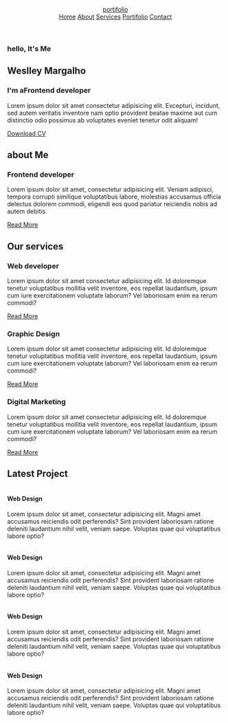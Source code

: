 <!DOCTYPE html>
<html lang="EN-US">
<head>
    <meta charset="UTF-8">
    <meta http-equiv="X-UA-Compatible" content="IE=edge">
    <meta name="viewport" content="width=, initial-scale=1.0">
    <title>Perfil profissional</title>
    <!-- box icon -->
    <link href="https://unpkg.com/boxicons@2.1.4/css/boxicons.min.css" rel="stylesheet" >
    <!-- custom css-->
    <link rel="stylesheet" href="stylis.css">
</head>
<body>
    <header class="header">
        <a href="#" class="logo">portifolio</a>
        <i class='bx bx-menu' id="menu-icon"></i>
        <nav class="navbar">
            <a href="#home"> Home</a>
            <a href="#about">About</a>
            <a href="#services">Services</a>
            <a href="#portfolio">Portifolio</a>
            <a href="#contact">Contact</a>
        </nav>
    </header>
    <!--home section design-->
    <section class="home" id="home">
        <div class="home-content">
            <h3>hello, It's Me</h3>
            <h1>Weslley Margalho</h1>
            <h3>I'm a<span>Frontend developer</span></h3>
            <p>Lorem ipsum dolor sit amet consectetur adipisicing elit. Excepturi, incidunt, sed autem veritatis inventore nam optio provident beatae maxime aut cum distinctio odio possimus ab voluptates eveniet tenetur odit aliquam!</p>
            <div class="social-midia">
                <a href="#"><i class='bx bxl-facebook-circle' ></i></a>
                <a href="#"><i class='bx bxl-instagram-alt' ></i></a>
                <a href="#"><i class='bx bxl-whatsapp'></i></a>
                <a href="#"><i class='bx bxl-discord-alt'></i></a>
            </div>
            <a href="" class="btn">Download CV</a>
        </div>
        <div class="home-img">
            <img src="">
        </div>
    </section>  
    
  <section class="about" id="about">
        <div class="about-imag">
            <img src="" alt="">
        </div>
        <div class="about-content">
            <h2 class="heading">about <span>Me</span></h2>
            <h3>Frontend developer</h3>
            <p>Lorem ipsum dolor sit amet, consectetur adipisicing elit. Veniam adipisci, tempora corrupti similique voluptatibus labore, molestias accusamus officia delectus dolorem commodi, eligendi eos quod pariatur reiciendis nobis ad autem debitis.</p>
            <a href="#" class="btn">Read More</a>
        </div>
    </section>
    <!--services section design-->
    <section class="services" id="services">
        <h2 class="heading">Our <span>services</span></h2>
        <div class="services-container">
            <div class="services-box">
                <i class='bx bx-code-alt'></i>
                <h3>Web developer</h3>
                <p>Lorem ipsum dolor sit amet consectetur adipisicing elit. Id doloremque tenetur voluptatibus mollitia velit inventore, eos repellat laudantium, ipsum cum iure exercitationem voluptate laborum? Vel laboriosam enim ea rerum commodi?</p>
                <a href="#" class="btn">Read More</a>
            </div>
            <div class="services-box">
                <i class='bx bx-paint' ></i>
                <h3>Graphic Design</h3>
                <p>Lorem ipsum dolor sit amet consectetur adipisicing elit. Id doloremque tenetur voluptatibus mollitia velit inventore, eos repellat laudantium, ipsum cum iure exercitationem voluptate laborum? Vel laboriosam enim ea rerum commodi?</p>
                <a href="#" class="btn">Read More</a>
        </div>
            <div class="services-box">
                <i class='bx bxs-bar-chart-square' ></i>
                <h3>Digital Marketing</h3>
                <p>Lorem ipsum dolor sit amet consectetur adipisicing elit. Id doloremque tenetur voluptatibus mollitia velit inventore, eos repellat laudantium, ipsum cum iure exercitationem voluptate laborum? Vel laboriosam enim ea rerum commodi?</p>
                <a href="#" class="btn">Read More</a>
    </section>
    <!--portfolio section design-->
    <section class="portfolio" id="portfolio">
        <h2 class="heading">Latest <span>Project</span></h2>
        <div class="portfolio-container">
            <div class="portifolio-box">
                <img src="c:\Users\wesll\OneDrive\Área de Trabalho\foto design\download.jpg" alt="">
                <div class="portifolio-layer">
                    <h4>Web Design</h4>
                    <p>Lorem ipsum dolor sit amet, consectetur adipisicing elit. Magni amet accusamus reiciendis odit perferendis? Sint provident laboriosam ratione deleniti laudantium nihil velit, veniam saepe. Voluptas quae qui voluptatibus labore optio?</p>
                    <a href="#"><i class='bx bx-link-alt' ></i></a>
                </div>
            </div>
            <div class="portfolio-container">
                <div class="portifolio-box">
                    <img src="c:\Users\wesll\OneDrive\Área de Trabalho\foto design\setupe.jpg" alt="">
                    <div class="portifolio-layer">
                        <h4>Web Design</h4>
                        <p>Lorem ipsum dolor sit amet, consectetur adipisicing elit. Magni amet accusamus reiciendis odit perferendis? Sint provident laboriosam ratione deleniti laudantium nihil velit, veniam saepe. Voluptas quae qui voluptatibus labore optio?</p>
                        <a href="#"><i class='bx bx-link-alt' ></i></a>
                    </div>
                </div>
            </div>
            <div class="portfolio-container">
                <div class="portifolio-box">
                    <img src="c:\Users\wesll\OneDrive\Área de Trabalho\foto design\setup5.jpg" alt="">
                    <div class="portifolio-layer">
                        <h4>Web Design</h4>
                        <p>Lorem ipsum dolor sit amet, consectetur adipisicing elit. Magni amet accusamus reiciendis odit perferendis? Sint provident laboriosam ratione deleniti laudantium nihil velit, veniam saepe. Voluptas quae qui voluptatibus labore optio?</p>
                        <a href="#"><i class='bx bx-link-alt' ></i></a>
                    </div>
                </div>
            </div>
            
  <div class="portfolio-container">
                <div class="portifolio-box">
                    <img src="c:\Users\wesll\OneDrive\Área de Trabalho\foto design\images.jpg" alt="">
                    <div class="portifolio-layer">
                        <h4>Web Design</h4>
                        <p>Lorem ipsum dolor sit amet, consectetur adipisicing elit. Magni amet accusamus reiciendis odit perferendis? Sint provident laboriosam ratione deleniti laudantium nihil velit, veniam saepe. Voluptas quae qui voluptatibus labore optio?</p>
                        <a href="#"><i class='bx bx-link-alt' ></i></a>
                    </div>
                </div>
            </div>
        </div>
    </section>
    <script src="script.js"></script>
</body>
</html>

